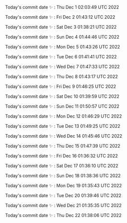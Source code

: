 Today's commit date ✨ : Thu Dec 1 02:03:49 UTC 2022 

Today's commit date ✨ : Fri Dec 2 01:43:12 UTC 2022 

Today's commit date ✨ : Sat Dec 3 01:38:21 UTC 2022 

Today's commit date ✨ : Sun Dec 4 01:44:46 UTC 2022 

Today's commit date ✨ : Mon Dec 5 01:43:26 UTC 2022 

Today's commit date ✨ : Tue Dec 6 01:41:41 UTC 2022 

Today's commit date ✨ : Wed Dec 7 01:47:33 UTC 2022 

Today's commit date ✨ : Thu Dec 8 01:43:17 UTC 2022 

Today's commit date ✨ : Fri Dec 9 01:46:25 UTC 2022 

Today's commit date ✨ : Sat Dec 10 01:39:59 UTC 2022 

Today's commit date ✨ : Sun Dec 11 01:50:57 UTC 2022 

Today's commit date ✨ : Mon Dec 12 01:46:29 UTC 2022 

Today's commit date ✨ : Tue Dec 13 01:49:25 UTC 2022 

Today's commit date ✨ : Wed Dec 14 01:45:46 UTC 2022 

Today's commit date ✨ : Thu Dec 15 01:47:39 UTC 2022 

Today's commit date ✨ : Fri Dec 16 01:36:32 UTC 2022 

Today's commit date ✨ : Sat Dec 17 01:36:10 UTC 2022 

Today's commit date ✨ : Sun Dec 18 01:38:36 UTC 2022 

Today's commit date ✨ : Mon Dec 19 01:35:43 UTC 2022 

Today's commit date ✨ : Tue Dec 20 01:39:46 UTC 2022 

Today's commit date ✨ : Wed Dec 21 01:35:35 UTC 2022 

Today's commit date ✨ : Thu Dec 22 01:38:06 UTC 2022 

